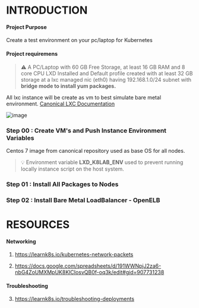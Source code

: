 # INTRODUCTION

#### Project Purpose 
Create a test environment on your pc/laptop for Kubernetes

#### Project requiremens

> :warning: A PC/Laptop with 60 GB Free Storage, at least 16 GB RAM and 8 core CPU LXD Installed and Default profile created with at least 32 GB storage at a lxc managed nic (eth0) having 192.168.1.0/24 subnet with **bridge mode to install yum packages.**

All lxc instance will be create as vm to best simulate bare metal environment. <a href="https://linuxcontainers.org/lxd/docs/master/" target="_blank">Canonical LXC Documentation</a>

![image](https://user-images.githubusercontent.com/12957393/222292930-57b3aa90-b45c-44f2-8548-b605063ca3c6.png)


### Step 00 : Create VM's and Push Instance Environment Variables

Centos 7 image from canonical repository used as base OS for all nodes. 
> :bulb: Environment variable **LXD_K8LAB_ENV** used to prevent running locally instance script on the host system.


### Step 01 : Install All Packages to Nodes 


### Step 02 : Install Bare Metal LoadBalancer - OpenELB 


# RESOURCES

#### Networking

 1. https://learnk8s.io/kubernetes-network-packets
   
 2. https://docs.google.com/spreadsheets/d/191WWNpjJ2za6-nbG4ZoUMXMpUK8KlCIosvQB0f-oq3k/edit#gid=907731238

#### Troubleshooting

 3. https://learnk8s.io/troubleshooting-deployments
